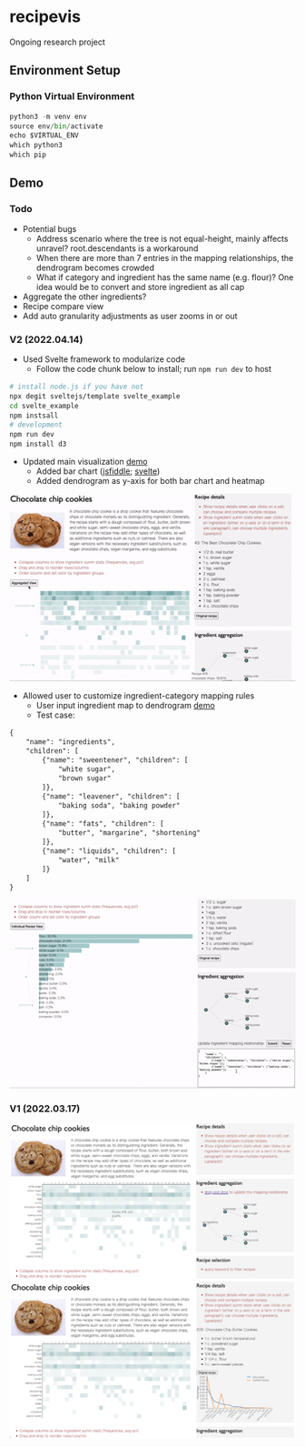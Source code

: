 # recipevis
Ongoing research project

## Environment Setup

### Python Virtual Environment

```python
python3 -m venv env
source env/bin/activate
echo $VIRTUAL_ENV
which python3
which pip
```

## Demo

### Todo

* Potential bugs
    - Address scenario where the tree is not equal-height, mainly affects unravel? root.descendants is a workaround
    - When there are more than 7 entries in the mapping relationships, the dendrogram becomes crowded
    - What if category and ingredient has the same name (e.g. flour)? One idea would be to convert and store ingredient as all cap
* Aggregate the other ingredients?
* Recipe compare view
* Add auto granularity adjustments as user zooms in or out

### V2 (2022.04.14)

* Used Svelte framework to modularize code
    - Follow the code chunk below to install; run `npm run dev` to host

```bash
# install node.js if you have not
npx degit sveltejs/template svelte_example
cd svelte_example
npm instsall
# development
npm run dev
npm install d3
```

* Updated main visualization [demo]()
    - Added bar chart ([jsfiddle](https://jsfiddle.net/qd6xnpbt/1/); [svelte](https://svelte.dev/repl/25258d66b89b4bafbdb7ddc48fdf426d?version=3.46.5))
    - Added dendrogram as y-axis for both bar chart and heatmap

![demo v2 preview](demo/thumbnails/v2a.gif)

* Allowed user to customize ingredient-category mapping rules
    - User input ingredient map to dendrogram [demo](https://svelte.dev/repl/9c0b21a04f094d8291c9ed98f93f0254?version=3.46.5)
    - Test case:

```
{
    "name": "ingredients",
    "children": [
        {"name": "sweentener", "children": [
            "white sugar",
            "brown sugar"
        ]},
        {"name": "leavener", "children": [
            "baking soda", "baking powder"
		]},
		{"name": "fats", "children": [
			"butter", "margarine", "shortening"
		]},
		{"name": "liquids", "children": [
			"water", "milk"
		]}
    ]
}
```

![demo v2 preview (when user customizes the ingredient-category relationship)](demo/thumbnails/v2b.gif)

### V1 (2022.03.17)

![demo v1 preview](demo/thumbnails/v1.png)
![demo v1 preview (when user clicks on a tile in the main visualization)](demo/thumbnails/v1b.png)
